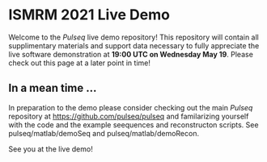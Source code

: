 # ISMRM 2021 Live Demo

Welcome to the *Pulseq* live demo repository! This repository will contain all supplimentary materials and support data necessary to fully appreciate the live software demonstration at **19:00 UTC on Wednesday May 19**. Please check out this page at a later point in time! 

## In a mean time ...

In preparation to the demo please consider checking out the main *Pulseq* repository at https://github.com/pulseq/pulseq and familarizing yourself with the code and the example seequences and reconstructon scripts. See 
pulseq/matlab/demoSeq and pulseq/matlab/demoRecon.

See you at the live demo!


